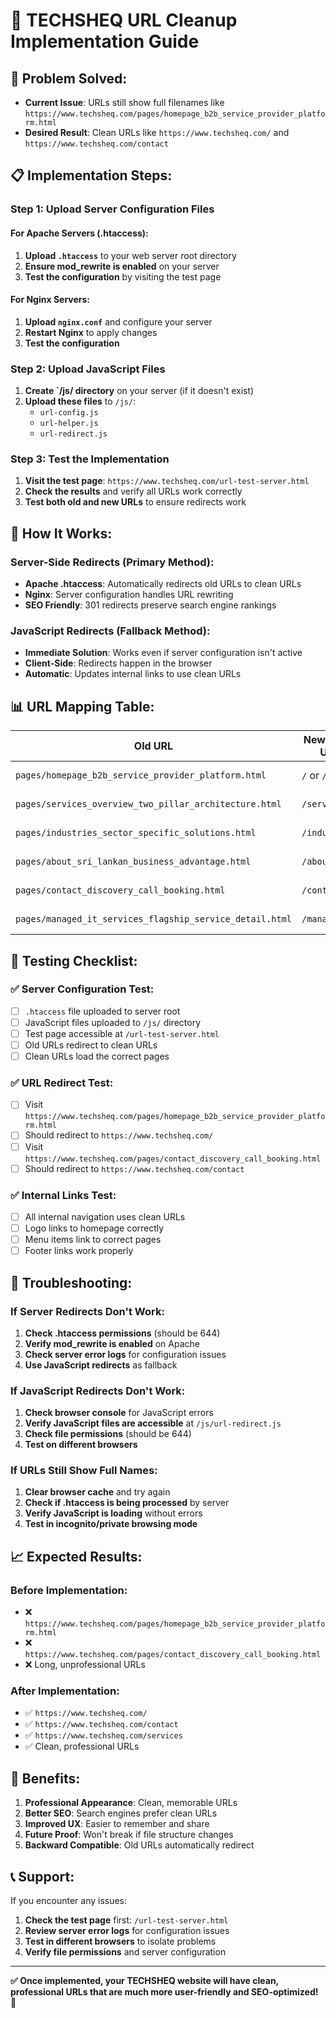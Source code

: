 # 🚀 **TECHSHEQ URL Cleanup Implementation Guide**

## 🎯 **Problem Solved:**
- **Current Issue**: URLs still show full filenames like `https://www.techsheq.com/pages/homepage_b2b_service_provider_platform.html`
- **Desired Result**: Clean URLs like `https://www.techsheq.com/` and `https://www.techsheq.com/contact`

## 📋 **Implementation Steps:**

### **Step 1: Upload Server Configuration Files**

#### **For Apache Servers (.htaccess):**
1. **Upload `.htaccess`** to your web server root directory
2. **Ensure mod_rewrite is enabled** on your server
3. **Test the configuration** by visiting the test page

#### **For Nginx Servers:**
1. **Upload `nginx.conf`** and configure your server
2. **Restart Nginx** to apply changes
3. **Test the configuration**

### **Step 2: Upload JavaScript Files**

1. **Create `/js/ directory** on your server (if it doesn't exist)
2. **Upload these files** to `/js/`:
   - `url-config.js`
   - `url-helper.js`
   - `url-redirect.js`

### **Step 3: Test the Implementation**

1. **Visit the test page**: `https://www.techsheq.com/url-test-server.html`
2. **Check the results** and verify all URLs work correctly
3. **Test both old and new URLs** to ensure redirects work

## 🔧 **How It Works:**

### **Server-Side Redirects (Primary Method):**
- **Apache .htaccess**: Automatically redirects old URLs to clean URLs
- **Nginx**: Server configuration handles URL rewriting
- **SEO Friendly**: 301 redirects preserve search engine rankings

### **JavaScript Redirects (Fallback Method):**
- **Immediate Solution**: Works even if server configuration isn't active
- **Client-Side**: Redirects happen in the browser
- **Automatic**: Updates internal links to use clean URLs

## 📊 **URL Mapping Table:**

| **Old URL** | **New Clean URL** | **Status** |
|-------------|-------------------|------------|
| `pages/homepage_b2b_service_provider_platform.html` | `/` or `/home` | ✅ Ready |
| `pages/services_overview_two_pillar_architecture.html` | `/services` | ✅ Ready |
| `pages/industries_sector_specific_solutions.html` | `/industries` | ✅ Ready |
| `pages/about_sri_lankan_business_advantage.html` | `/about` | ✅ Ready |
| `pages/contact_discovery_call_booking.html` | `/contact` | ✅ Ready |
| `pages/managed_it_services_flagship_service_detail.html` | `/managed-it` | ✅ Ready |

## 🧪 **Testing Checklist:**

### **✅ Server Configuration Test:**
- [ ] `.htaccess` file uploaded to server root
- [ ] JavaScript files uploaded to `/js/` directory
- [ ] Test page accessible at `/url-test-server.html`
- [ ] Old URLs redirect to clean URLs
- [ ] Clean URLs load the correct pages

### **✅ URL Redirect Test:**
- [ ] Visit `https://www.techsheq.com/pages/homepage_b2b_service_provider_platform.html`
- [ ] Should redirect to `https://www.techsheq.com/`
- [ ] Visit `https://www.techsheq.com/pages/contact_discovery_call_booking.html`
- [ ] Should redirect to `https://www.techsheq.com/contact`

### **✅ Internal Links Test:**
- [ ] All internal navigation uses clean URLs
- [ ] Logo links to homepage correctly
- [ ] Menu items link to correct pages
- [ ] Footer links work properly

## 🚨 **Troubleshooting:**

### **If Server Redirects Don't Work:**
1. **Check .htaccess permissions** (should be 644)
2. **Verify mod_rewrite is enabled** on Apache
3. **Check server error logs** for configuration issues
4. **Use JavaScript redirects** as fallback

### **If JavaScript Redirects Don't Work:**
1. **Check browser console** for JavaScript errors
2. **Verify JavaScript files are accessible** at `/js/url-redirect.js`
3. **Check file permissions** (should be 644)
4. **Test on different browsers**

### **If URLs Still Show Full Names:**
1. **Clear browser cache** and try again
2. **Check if .htaccess is being processed** by server
3. **Verify JavaScript is loading** without errors
4. **Test in incognito/private browsing mode**

## 📈 **Expected Results:**

### **Before Implementation:**
- ❌ `https://www.techsheq.com/pages/homepage_b2b_service_provider_platform.html`
- ❌ `https://www.techsheq.com/pages/contact_discovery_call_booking.html`
- ❌ Long, unprofessional URLs

### **After Implementation:**
- ✅ `https://www.techsheq.com/`
- ✅ `https://www.techsheq.com/contact`
- ✅ `https://www.techsheq.com/services`
- ✅ Clean, professional URLs

## 🎉 **Benefits:**

1. **Professional Appearance**: Clean, memorable URLs
2. **Better SEO**: Search engines prefer clean URLs
3. **Improved UX**: Easier to remember and share
4. **Future Proof**: Won't break if file structure changes
5. **Backward Compatible**: Old URLs automatically redirect

## 📞 **Support:**

If you encounter any issues:
1. **Check the test page** first: `/url-test-server.html`
2. **Review server error logs** for configuration issues
3. **Test in different browsers** to isolate problems
4. **Verify file permissions** and server configuration

---

**✅ Once implemented, your TECHSHEQ website will have clean, professional URLs that are much more user-friendly and SEO-optimized!** 🚀
